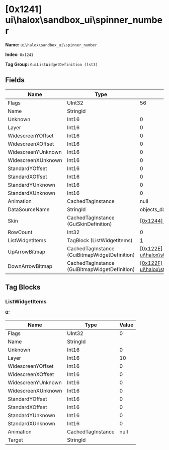 # [0x1241] ui\halox\sandbox_ui\spinner_number

**Name:** ```ui\halox\sandbox_ui\spinner_number```

**Index:** ```0x1241```

**Tag Group:** ```GuiListWidgetDefinition (lst3)```

## Fields

Name	| Type	| Value
---	|---	|---	|
Flags	|UInt32	|56
Name	|StringId	|
Unknown	|Int16	|0
Layer	|Int16	|0
WidescreenYOffset	|Int16	|0
WidescreenXOffset	|Int16	|0
WidescreenYUnknown	|Int16	|0
WidescreenXUnknown	|Int16	|0
StandardYOffset	|Int16	|0
StandardXOffset	|Int16	|0
StandardYUnknown	|Int16	|0
StandardXUnknown	|Int16	|0
Animation	|CachedTagInstance	|null
DataSourceName	|StringId	|objects_datasource
Skin	|CachedTagInstance (GuiSkinDefinition)	|[[0x1244] ui\halox\sandbox_ui\spinner_text](../GuiSkinDefinition/1244.md)
RowCount	|Int32	|0
ListWidgetItems	|TagBlock (ListWidgetItems)	|[1](#listwidgetitems)
UpArrowBitmap	|CachedTagInstance (GuiBitmapWidgetDefinition)	|[[0x122E] ui\halox\start_menu\panes\common\spinner\left_arrow](../GuiBitmapWidgetDefinition/122E.md)
DownArrowBitmap	|CachedTagInstance (GuiBitmapWidgetDefinition)	|[[0x122F] ui\halox\start_menu\panes\common\spinner\right_arrow](../GuiBitmapWidgetDefinition/122F.md)


## Tag Blocks

### ListWidgetItems

**0:**

Name	| Type	| Value
---	|---	|---	|
Flags	|UInt32	|0
Name	|StringId	|
Unknown	|Int16	|0
Layer	|Int16	|10
WidescreenYOffset	|Int16	|0
WidescreenXOffset	|Int16	|0
WidescreenYUnknown	|Int16	|0
WidescreenXUnknown	|Int16	|0
StandardYOffset	|Int16	|0
StandardXOffset	|Int16	|0
StandardYUnknown	|Int16	|0
StandardXUnknown	|Int16	|0
Animation	|CachedTagInstance	|null
Target	|StringId	|


